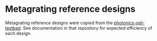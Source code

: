 # Metagrating reference designs

Metagrating reference designs were copied from the [photonics-opt-testbed](https://github.com/NanoComp/photonics-opt-testbed/tree/main/Metagrating3D). See documentation in that repository for expected efficiency of each design.
